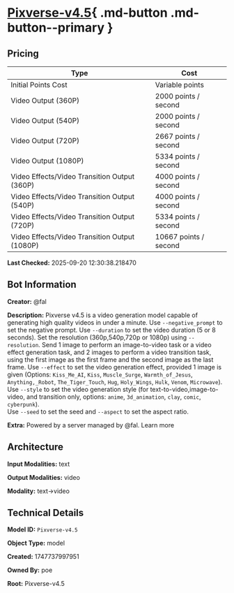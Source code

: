 # [Pixverse-v4.5](https://poe.com/Pixverse-v4.5){ .md-button .md-button--primary }

## Pricing

| Type | Cost |
|------|------|
| Initial Points Cost | Variable points |
| Video Output (360P) | 2000 points / second |
| Video Output (540P) | 2000 points / second |
| Video Output (720P) | 2667 points / second |
| Video Output (1080P) | 5334 points / second |
| Video Effects/Video Transition Output (360P) | 4000 points / second |
| Video Effects/Video Transition Output (540P) | 4000 points / second |
| Video Effects/Video Transition Output (720P) | 5334 points / second |
| Video Effects/Video Transition Output (1080P) | 10667 points / second |

**Last Checked:** 2025-09-20 12:30:38.218470


## Bot Information

**Creator:** @fal

**Description:** Pixverse v4.5 is a video generation model capable of generating high quality videos in under a minute. 
Use `--negative_prompt` to set the negative prompt. 
Use `--duration` to set the video duration (5 or 8 seconds). 
Set the resolution (360p,540p,720p or 1080p) using `--resolution`. 
Send 1 image to perform an image-to-video task or a video effect generation task, and 2 images to perform a video transition task, using the first image as the first frame and the second image as the last frame. 
Use `--effect` to set the video generation effect, provided 1 image is given (Options: `Kiss_Me_AI`, `Kiss`, `Muscle_Surge`, `Warmth_of_Jesus`, `Anything,_Robot`, `The_Tiger_Touch`, `Hug`, `Holy_Wings`, `Hulk`, `Venom`, `Microwave`). Use `--style` to set the video generation style (for text-to-video,image-to-video, and transition only, options: `anime`, `3d_animation`, `clay`, `comic`, `cyberpunk`).  
Use `--seed` to set the seed and `--aspect` to set the aspect ratio.

**Extra:** Powered by a server managed by @fal. Learn more


## Architecture

**Input Modalities:** text

**Output Modalities:** video

**Modality:** text->video


## Technical Details

**Model ID:** `Pixverse-v4.5`

**Object Type:** model

**Created:** 1747737997951

**Owned By:** poe

**Root:** Pixverse-v4.5
